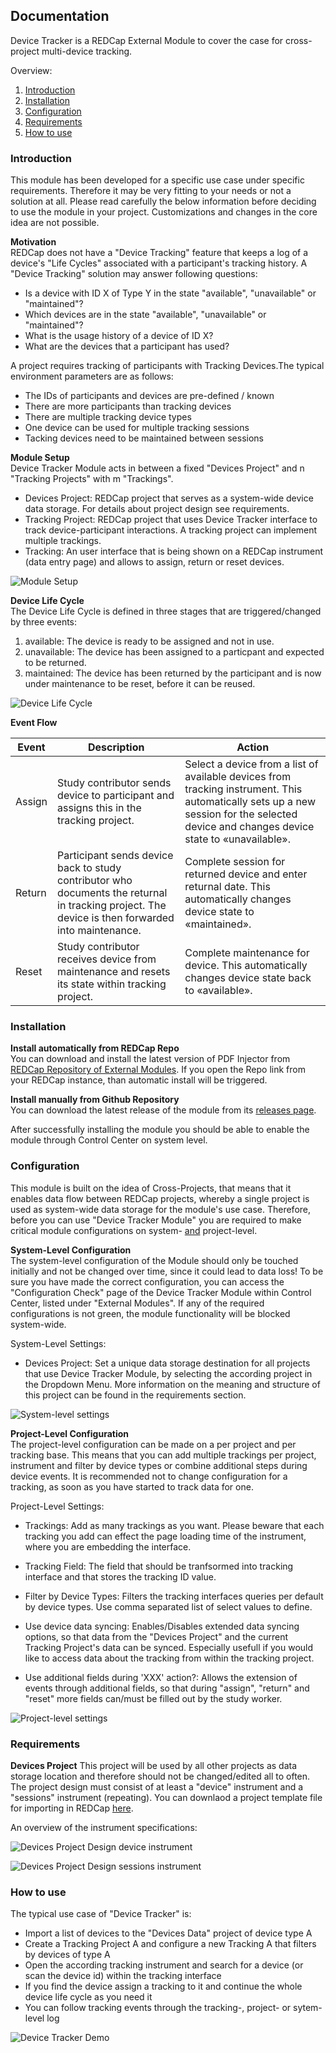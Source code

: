 ## Documentation
Device Tracker is a REDCap External Module to cover the case for cross-project multi-device tracking. <br>

Overview:
1. [Introduction](#introduction)
1. [Installation](#installation)
2. [Configuration](#configuration)
3. [Requirements](#requirements)
4. [How to use](#how-to-use)

### Introduction
This module has been developed for a specific use case under specific requirements. Therefore it may be very fitting to your needs or not a solution at all. Please read carefully the below information before deciding to use the module in your project. Customizations and changes in the core idea are not possible.

**Motivation**<br>
REDCap does not have a "Device Tracking" feature that keeps a log of a device's "Life Cycles" associated with a participant's tracking history. A "Device Tracking" solution may answer following questions:
- Is a device with ID X of Type Y in the state "available", "unavailable" or "maintained"?
- Which devices are in the state "available", "unavailable" or "maintained"?
- What is the usage history of a device of ID X?
- What are the devices that a participant has used?

A project requires tracking of participants with Tracking Devices.The typical environment parameters are as follows:
- The IDs of participants and devices are pre-defined / known
- There are more participants than tracking devices
- There are multiple tracking device types
- One device can be used for multiple tracking sessions
- Tacking devices need to be maintained between sessions

**Module Setup**<br>
Device Tracker Module acts in between a fixed "Devices Project" and n "Tracking Projects" with m "Trackings". 

- Devices Project:  REDCap project that serves as a system-wide device data storage. For details about project design see requirements.
- Tracking Project: REDCap project that uses Device Tracker interface to track device-participant interactions. A tracking project can implement multiple trackings.
- Tracking: An user interface that is being shown on a REDCap instrument (data entry page) and allows to assign, return or reset devices.

![Module Setup](img/dt_module_setup.png "Module Setup")

**Device Life Cycle**<br>
The Device Life Cycle is defined in three stages that are triggered/changed by three events:

1. available: The device is ready to be assigned and not in use.
2. unavailable: The device has been assigned to a particpant and expected to be returned.
3. maintained: The device has been returned by the participant and is now under maintenance to be reset, before it can be reused.

![Device Life Cycle](img/dt_device_life_cycle.png "Device Life Cycle")

**Event Flow**<br>

| Event  | Description                                                                                                                                       | Action                                                                                                                                                                                 |
|--------|---------------------------------------------------------------------------------------------------------------------------------------------------|----------------------------------------------------------------------------------------------------------------------------------------------------------------------------------------|
| Assign | Study contributor sends device to participant and assigns this in the tracking project.                                                           | Select a device from a list of available devices from tracking instrument. This automatically sets up a new session for the selected device and changes device state to «unavailable». |
| Return | Participant sends device back to study contributor who documents the returnal in tracking project. The device is then forwarded into maintenance. | Complete session for returned device and enter returnal date. This automatically changes device state to «maintained».                                                                 |
| Reset  | Study contributor receives device from maintenance and resets its state within tracking project.                                                  | Complete maintenance for device. This automatically changes device state back to «available».                                                                                          |

### Installation

**Install automatically from REDCap Repo**<br>
You can download and install the latest version of PDF Injector from [REDCap Repository of External Modules](https://redcap.vanderbilt.edu/consortium/modules/). If you open the Repo link from your REDCap instance, than automatic install will be triggered.

**Install manually from Github Repository**<br>
You can download the latest release of the module from its [releases page](https://github.com/Research-IT-Swiss-TPH/redcap-device-tracker/releases).

After successfully installing the module you should be able to enable the module through Control Center on system level.

### Configuration
This module is built on the idea of Cross-Projects, that means that it enables data flow between REDCap projects, whereby a single project is used as system-wide data storage for the module's use case.
Therefore, before you can use "Device Tracker Module" you are required to make critical module configurations on system- <u>and</u> project-level.

**System-Level Configuration**<br>
The system-level configuration of the Module should only be touched initially and not be changed over time, since it could lead to data loss!
To be sure you have made the correct configuration, you can access the "Configuration Check" page of the Device Tracker Module within Control Center, listed under "External Modules". If any of the required configurations is not green, the module functionality will be blocked system-wide.

System-Level Settings:

- Devices Project: Set a unique data storage destination for all projects that use Device Tracker Module, by selecting the according project in the Dropdown Menu. More information on the meaning and structure of this project can be found in the requirements section.

![System-level settings](img/dt_screen_1.jpg "System-level settings")

**Project-Level Configuration**<br>
The project-level configuration can be made on a per project and per tracking base. This means that you can add multiple trackings per project, instrument and filter by device types or combine additional steps during device events. It is recommended not to change configuration for a tracking, as soon as you have started to track data for one.

Project-Level Settings:

- Trackings: Add as many trackings as you want. Please beware that each tracking you add can effect the page loading time of the instrument, where you are embedding the interface.

- Tracking Field: The field that should be tranfsormed into tracking interface and that stores the tracking ID value.

- Filter by Device Types: Filters the tracking interfaces queries per default by device types. Use comma separated list of select values to define.

- Use device data syncing: Enables/Disables extended data syncing options, so that data from the "Devices Project" and the current Tracking Project's data can be synced. Especially usefull if you would like to access data about the tracking from within the tracking project.

- Use additional fields during 'XXX' action?: Allows the extension of events through additional fields, so that during "assign", "return" and "reset" more fields can/must be filled out by the study worker.

![Project-level settings](img/dt_screen_2.jpg "Project-level settings")


### Requirements

**Devices Project**
This project will be used by all other projects as data storage location and therefore should not be changed/edited all to often. The project design must consist of at least a "device" instrument and a "sessions" instrument (repeating). You can downlaod a project template file for importing in REDCap <a target="_blank" href="/DeviceTrackerModule_Template_DevicesProject.REDCap.xml">here</a>.

An overview of the instrument specifications:

![Devices Project Design device instrument](img/dt_devices_project_devices.jpg "Devices Project Design device instrument")

![Devices Project Design sessions instrument](img/dt_devices_project_sessions.jpg "Devices Project Design sessions instrument")

### How to use
The typical use case of "Device Tracker" is:

- Import a list of devices to the "Devices Data" project of device type A
- Create a Tracking Project A and configure a new Tracking A that filters by devices of type A
- Open the according tracking instrument and search for a device (or scan the device id) within the tracking interface
- If you find the device assign a tracking to it and continue the whole device life cycle as you need it
- You can follow tracking events through the tracking-, project- or sytem-level log

![Device Tracker Demo](img/demo_device_tracker.gif "Device Tracker Demo")